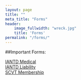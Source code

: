 ```yaml
---
layout: page
title: ""
meta_title: "Forms"
header:
    image_fullwidth: "wreck.jpg"
    title: 'Forms'
permalink: "/forms/"
---
```


##Important Forms:

[IANTD Medical](/assets/IANTD_Medical.pdf)  
[IANTD Liability](/assets/IANTD_Liability.pdf)  
[SCVT Membership](/assets/SCVT_Application_for_Member.pdf)
